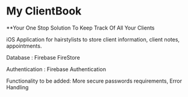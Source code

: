 # My ClientBook

**Your One Stop Solution To Keep Track Of All Your Clients


iOS Application for hairstylists to store client information, client notes, appointments.

Database : Firebase FireStore 

Authentication : Firebase Authentication 

Functionality to be added: More secure passwords requirements, Error Handling
